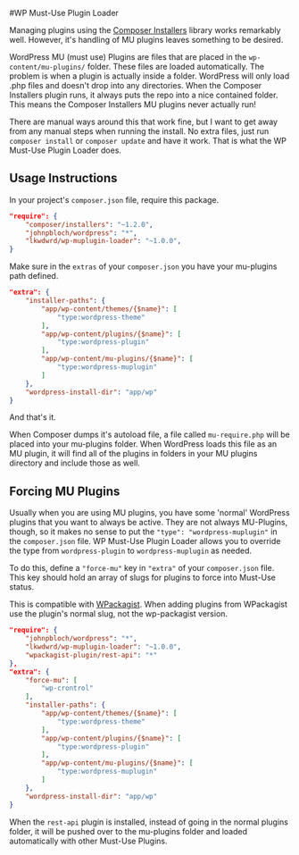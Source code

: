 #WP Must-Use Plugin Loader

Managing plugins using the [Composer Installers](https://github.com/composer/installers) library works remarkably well. However, it's handling of MU plugins leaves something to be desired.

WordPress MU (must use) Plugins are files that are placed in the `wp-content/mu-plugins/` folder. These files are loaded automatically. The problem is when a plugin is actually inside a folder. WordPress will only load .php files and doesn't drop into any directories. When the Composer Installers plugin runs, it always puts the repo into a nice contained folder. This means the Composer Installers MU plugins never actually run!

There are manual ways around this that work fine, but I want to get away from any manual steps when running the install. No extra files, just run `composer install` or `composer update` and have it work. That is what the WP Must-Use Plugin Loader does.

## Usage Instructions

In your project's `composer.json` file, require this package.

```json
"require": {
	"composer/installers": "~1.2.0",
	"johnpbloch/wordpress": "*",
	"lkwdwrd/wp-muplugin-loader": "~1.0.0",
}
```
Make sure in the `extras` of your `composer.json` you have your mu-plugins path defined.

```json
"extra": {
	"installer-paths": {
		"app/wp-content/themes/{$name}": [
			"type:wordpress-theme"
		],
		"app/wp-content/plugins/{$name}": [
			"type:wordpress-plugin"
		],
		"app/wp-content/mu-plugins/{$name}": [
			"type:wordpress-muplugin"
		]
	},
	"wordpress-install-dir": "app/wp"
}
```

And that's it.

When Composer dumps it's autoload file, a file called `mu-require.php` will be placed into your mu-plugins folder. When WordPress loads this file as an MU plugin, it will find all of the plugins in folders in your MU plugins directory and include those as well.

## Forcing MU Plugins

Usually when you are using MU plugins, you have some 'normal' WordPress plugins that you want to always be active. They are not always MU-Plugins, though, so it makes no sense to put the `"type": "wordpress-muplugin"` in the `composer.json` file. WP Must-Use Plugin Loader allows you to override the type from `wordpress-plugin` to `wordpress-muplugin` as needed.

To do this, define a `"force-mu"` key in `"extra"` of your `composer.json` file. This key should hold an array of slugs for plugins to force into Must-Use status.

This is compatible with [WPackagist](https://wpackagist.org/). When adding plugins from WPackagist use the plugin's normal slug, not the wp-packagist version.

```json
"require": {
	"johnpbloch/wordpress": "*",
	"lkwdwrd/wp-muplugin-loader": "~1.0.0",
	"wpackagist-plugin/rest-api": "*"
},
"extra": {
	"force-mu": [
		"wp-crontrol"
	],
	"installer-paths": {
		"app/wp-content/themes/{$name}": [
			"type:wordpress-theme"
		],
		"app/wp-content/plugins/{$name}": [
			"type:wordpress-plugin"
		],
		"app/wp-content/mu-plugins/{$name}": [
			"type:wordpress-muplugin"
		]
	},
	"wordpress-install-dir": "app/wp"
}
```

When the `rest-api` plugin is installed, instead of going in the normal plugins folder, it will be pushed over to the mu-plugins folder and loaded automatically with other Must-Use Plugins.

